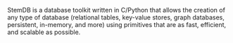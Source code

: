 StemDB is a database toolkit written in C/Python that allows the creation of any type of database (relational tables, key-value stores, graph databases, persistent, in-memory, and more) using primitives that are as fast, efficient, and scalable as possible.